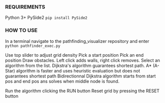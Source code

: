 ### REQUIREMENTS

Python 3+
PySide2 ```pip install PySide2```

### HOW TO USE 

In a terminal navigate to the pathfinding_visualizer repository and enter ```python pathfinder_exec.py```

Use top slider to adjust grid density
Pick a start position
Pick an end position
Draw obstacles. Left click adds walls, right click removes.
Select an algorithm from the list.
    Dijkstra's algorithm guarantees shortest path.
    A* (A-Star) algorithm is faster and uses heuristic evaluation but does not guarantees shortest path
    Bidirectionnal Dijkstra algorithm starts from start pos and end pos ans solves when middle node is found.

Run the algorithm clicking the RUN button
Reset grid by pressing the RESET button